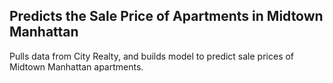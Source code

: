 ## Predicts the Sale Price of Apartments in Midtown Manhattan

Pulls data from City Realty, and builds model to predict sale prices of Midtown Manhattan apartments.





